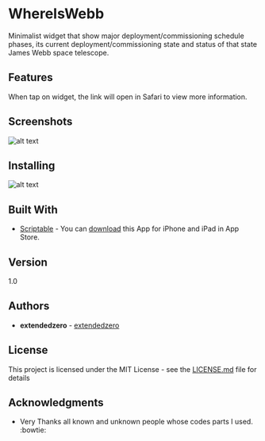 # WhereIsWebb

Minimalist widget that show major deployment/commissioning schedule phases, its current deployment/commissioning state and status of that state James Webb space telescope.

## Features
When tap on widget, the link will open in Safari to view more information.  

## Screenshots
![alt text](https://github.com/extendedzero/Scriptable-IOS-Widget/blob/9aeef4133863c4618ad338fd0a630f4654942134/SpaceLaunch/preview_1.png)

## Installing
![alt text](https://github.com/extendedzero/Scriptable-IOS-Widget/blob/9aeef4133863c4618ad338fd0a630f4654942134/SpaceLaunch/preview_0.png)

## Built With
* [Scriptabl‪e‬](https://apps.apple.com/ru/app/scriptable/id1405459188) - You can [download](https://apps.apple.com/ru/app/scriptable/id1405459188) this App for iPhone and iPad in App Store. 

## Version
1.0

## Authors
* **extendedzero** - [extendedzero](https://github.com/extendedzero)

## License
This project is licensed under the MIT License - see the [LICENSE.md](LICENSE.md) file for details

## Acknowledgments
* Very Thanks all known and unknown people whose codes parts I used. :bowtie: 

